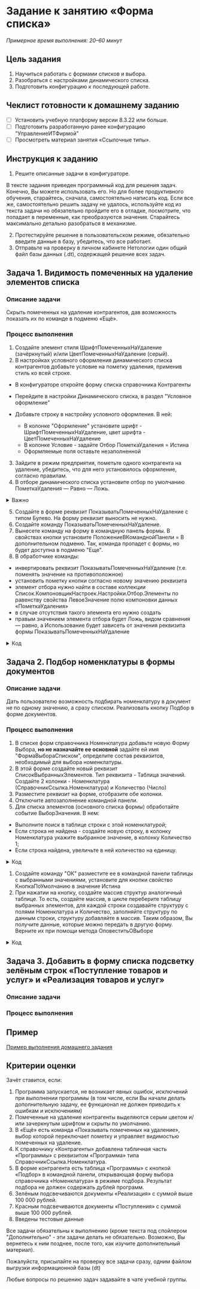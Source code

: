 # Задание к занятию «Форма списка»

*Примерное время выполнения: 20–60 минут*

## Цель задания

1. Научиться работать с формами списков и выбора.
2. Разобраться с настройками динамического списка.
3. Подготовить конфигурацию к последующей работе.

## Чеклист готовности к домашнему заданию

- [ ] Установить учебную платформу версии 8.3.22 или больше.
- [ ] Подготовить разработанную ранее конфигурацию "УправлениеИТФирмой"
- [ ] Просмотреть материал занятия «Ссылочные типы».

## Инструкция к заданию

1. Решите описанные задачи в конфигураторе.

В тексте задания приведен программный код для решения задач. Конечно, Вы можете использовать его. Но для более продуктивного обучения, старайтесь, сначала, самостоятельно написать код. Если все же, самостоятельно решить задачу не удалось, используйте код из текста задачи но обязательно пройдите его в отладке, посмотрите, что попадает в переменные, как преобразуются значения. Старайтесь максимально детально разобраться в механизме.

2. Протестируйте решение в пользовательском режиме, обязательно введите данные в базу, убедитесь, что все работает.
3. Отправьте на проверку в личном кабинете Нетологии один общий файл базы данных (.dt), содержащей решение всех задач.

## Задача 1. Видимость помеченных на удаление элементов списка

### Описание задачи

Скрыть помеченных на удаление контрагентов, дав возможность показать их по команде в подменю «Ещё».

### Процесс выполнения

1. Создайте элемент стиля ШрифтПомеченныхНаУдаление (зачёркнутый) и/или ЦветПомеченныхНаУдаление (серый).
2. В настройках условного оформления динамического списка контрагентов добавьте условие на пометку удаления, применив стиль ко всей строке.

- В конфигураторе откройте форму списка справочника Контрагенты
- Перейдите в настройки Динамического списка, в раздел "Условное оформление"
- Добавьте строку в настройку условного оформления. В ней:

	- В колонке "Оформление" установите шрифт - ШрифтПомеченныхНаУдаление, цвет шрифта - ЦветПомеченныхНаУдаление
    - В колонке Условие - задайте Отбор ПометкаУдаления = Истина
    - Оформляемые поля оставьте незаполненной

3. Зайдите в режим предприятия, пометьте одного контрагента на удаление, убедитесь, что для него установилось оформление, согласно правилам.
4. В отборе динамического списка установите отбор по умолчанию ПометкаУдаления — Равно — Ложь. 

<details>
  <summary>Важно</summary>
  Флажок «Включать в пользовательские настройки» для этого элемента нужно снять. Затем, открыть «Свойства элемента пользовательских настроек» и установить режим редактирования «Недоступный»
  <p align="center" width="100%">
  <img width="75%" src="src/homework_4_5_1.png"> 
</p>
</details>

5. Создайте в форме реквизит ПоказыватьПомеченныхНаУдаление с типом Булево. На форму реквизит выносить не нужно.
6. Создайте команду ПоказыватьПомеченныхНаУдаление. 
7. Вынесете команду на форму в командную панель формы. В свойствах кнопки установите ПоложениеВКоманднойПанели = В дополнительном подменю. Так, команда пропадет с формы, но будет доступна в подменю "Еще".
8. В обработчике команды:

- инвертировать реквизит ПоказыватьПомеченныхНаУдаление (т.е. поменять значение на противоположное)
- установить пометку кнопки согласно новому значению реквизита
- элемент отбора нужно найти в составе коллекции Список.КомпоновщикНастроек.Настройки.Отбор.Элементы по равенству свойства ЛевоеЗначение полю компоновки данных «ПометкаУдаления»
- в случае отсутствия такого элемента его нужно создать
- правым значением элемента отбора будет Ложь, видом сравнения — равно, а Использование будет зависеть от значения реквизита формы ПоказыватьПомеченныхНаУдаление

<details>
  <summary>Код</summary>
    
  ```bsl
	&НаКлиенте
	Процедура ПоказыватьПомеченныхНаУдаление(Команда)   
	
		ПоказыватьПомеченныхНаУдаление = Не ПоказыватьПомеченныхНаУдаление;
		Элементы.ФормаПоказыватьПомеченныхНаУдаление.Пометка = ПоказыватьПомеченныхНаУдаление;
	
		ПолеПометкаУдаления = Новый ПолеКомпоновкиДанных("ПометкаУдаления");
		НайденныйЭлементОтбора = Неопределено;
		ЭлементыОтбора = Список.КомпоновщикНастроек.Настройки.Отбор.Элементы;
		Для Каждого ЭлементОтбора Из ЭлементыОтбора Цикл
			Если ЭлементОтбора.ЛевоеЗначение = ПолеПометкаУдаления Тогда
				НайденныйЭлементОтбора = ЭлементОтбора;
				Прервать;
			КонецЕсли;
		КонецЦикла;
	
		Если НайденныйЭлементОтбора = Неопределено Тогда
			НайденныйЭлементОтбора = ЭлементыОтбора.Добавить(Тип("ЭлементОтбораКомпоновкиДанных"));
			НайденныйЭлементОтбора.ЛевоеЗначение = ПолеПометкаУдаления;
		КонецЕсли;
	
		НайденныйЭлементОтбора.ВидСравнения = ВидСравненияКомпоновкиДанных.Равно;
	  НайденныйЭлементОтбора.ПравоеЗначение = Ложь;
  	НайденныйЭлементОтбора.Использование = Не ПоказыватьПомеченныхНаУдаление;
	
  КонецПроцедура
  ```

</details>

## Задача 2. Подбор номенклатуры в формы документов

### Описание задачи

Дать пользователю возможность подбирать номенклатуру в документ не по одному значению, а сразу списком. Реализовать кнопку Подбор в форме документов.

### Процесс выполнения

1. В списке форм справочника Номенклатура добавьте новую Форму Выбора, **но не назначайте ее основной** задайте ей имя "ФормаВыбораСписком", определите состав реквизитов, необходимый для выбора номенклатуры.
2. В этой форме создайте новый реквизит СписокВыбранныхЭлементов. Тип реквизита - Таблица значений. Создайте 2 колонки - Номенклатура (СправочникСсылка.Номенклатура) и Количество (Число)
3. Разместите реквизит на форме, отобразите обе колонки.
4. Отключите автозаполнение командной панели.
5. Для списка элементов (основного списка формы) обработайте событие ВыборЗначения. В нем:

- Выполните поиск в таблице строки с этой номенклатурой;
- Если строка не найдена - создайте новую строку, в колонку Номенклатура укажите выбранное значение, в колонку Количество 1;
- Если строка найдена, увеличьте в ней количество на единицу.

<details>
  <summary>Код</summary>

```bsl
&НаКлиенте
Процедура СписокВыборЗначения(Элемент, Значение, СтандартнаяОбработка)

	ОтборСтрок = Новый Структура("Номенклатура", Значение);
	НайденныеСтрокиВСпискеВыбранных = СписокВыбранныхЭлементов.НайтиСтроки(ОтборСтрок);

	Если НайденныеСтрокиВСпискеВыбранных.Количество() = 0 Тогда

		НоваяСтрокаТаблицы = СписокВыбранныхЭлементов.Добавить();
		НоваяСтрокаТаблицы.Номенклатура = Значение;
		НоваяСтрокаТаблицы.Количество = 1;

	Иначе

		НайденнаяСтрока = НайденныеСтрокиВСпискеВыбранных[0];
		НайденнаяСтрока.Количество = НайденнаяСтрока.Количество + 1;
		
	КонецЕсли;

КонецПроцедуры
```
</details>

1. Создайте команду "ОК" разместите ее в командной панели таблицы с выбранными значениями, установите для кнопки свойство КнопкаПоУмолчанию в значение Истина
2. При нажатии на кнопку, создайте массив структур аналогичный таблице. То есть, создайте массив, в цикле переберите таблицу выбранных элементов, для каждой строки создавайте структуру с полями Номенклатура и Количество, заполняйте структуру по данным строки, структуру добавляйте в массив.
Таким образом, Вы получите данные, которые можно передать в другую форму. Верните их при помощи метода ОповеститьОВыборе

<details>
  <summary>Код</summary>

```bsl
&НаКлиенте
Процедура ОК(Команда)

	ВыбранныеДанные = Новый Массив;

	Для Каждого Строка Из СписокВыбранныхЭлементов Цикл                          
		// Создаем структуру с пустыми полями "Номенклатура" и "Количество"
		ОписаниеВыбранногоЗначения = Новый Структура("Номенклатура, Количество");

		//Заполняем поля структуры. Т.к. они одноименны полям таблицы, можно сделать это в одну строку
		ЗаполнитьЗначенияСвойств(ОписаниеВыбранногоЗначения, Строка);

		ВыбранныеДанные.Добавить(ОписаниеВыбранногоЗначения);
	КонецЦикла;

	ОповеститьОВыборе(ОписаниеВыбранногоЗначения);

КонецПроцедуры
```
</details>

## Задача 3. Добавить в форму списка подсветку зелёным строк «Поступление товаров и услуг» и «Реализация товаров и услуг»

### Описание задачи



### Процесс выполнения



## Пример
[Пример выполнения домашнего задания](examples/HW_4_5_example.md)

## Критерии оценки

Зачёт ставится, если:
1. Программа запускается, не возникает явных ошибок, исключений при выполнении программы (в том числе, если Вы начали делать дополнительную задачу, ее функционал не должен приводить к ошибкам и исключениям)
2. Помеченные на удаление контрагенты выделяются серым цветом и/или зачеркнутым шрифтом и скрыты по умолчанию.
3. В «Ещё» есть команда «Показывать помеченных на удаление», выбор которой переключает пометку и управляет видимостью помеченных на удаление.
4. К справочнику «Контрагенты» добавлена табличная часть «Программы» с реквизитом «Программа» типа СправочникСсылка.Номенклатура.
5. В форме контрагента есть таблица «Программы» с кнопкой «Подбор» в командной панели, открывающая форму выбора справочника «Номенклатура» в режиме подбора. Результат подбора не должен содержать дублей программ.
6. Зелёным подсвечиваются документы «Реализация» с суммой выше 100 000 рублей.
7. Красным подсвечиваются документы «Поступления» с суммой выше 100 000 рублей.
8. Введены тестовые данные

Все задачи обязательны к выполнению (кроме текста под спойлером "Дополнительно" - эти задачи делать не обязательно. Возможно, Вы вернетесь к ним позднее, после того, как изучите дополнительный материал).

Пожалуйста, присылайте на проверку все задачи сразу, одним файлом выгрузки информационной базы (dt)

Любые вопросы по решению задач задавайте в чате учебной группы.
